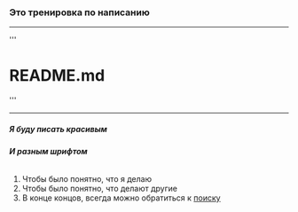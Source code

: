### Это тренировка по написанию
_____
'''
# README.md
'''
_____

#####   _Я буду писать красивым_
###### __И разным шрифтом__

1. Чтобы было понятно, что я делаю
2. Чтобы было понятно, что делают другие
3. В конце концов, всегда можно обратиться к [поиску](https://ya.ru/)